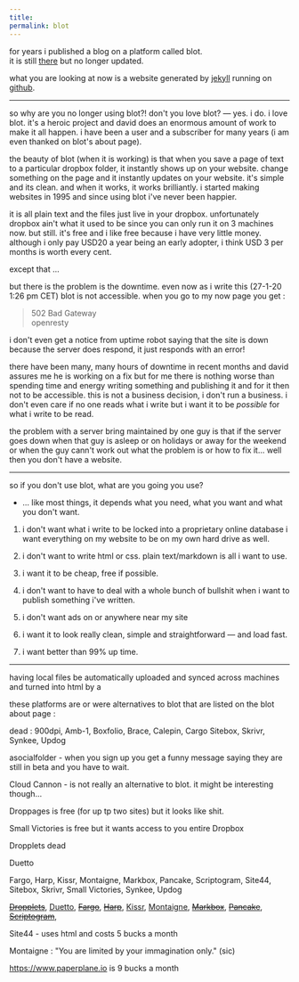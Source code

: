 ```yaml
---
title:
permalink: blot
---
```


for years i published a blog on a platform called blot.  
it is still [there](http://johannesk.blot.im) but no longer updated.

what you are looking at now is a  website generated by [jekyll](jekyll) running on [github](github).

----------------------

so why are you no longer using blot?! don't you love blot?
— yes. i do. i love blot. it's a heroic project and david does an enormous amount of work to make it all happen. i have been a user and a subscriber for many years (i am even thanked on blot's about page).

the beauty of blot (when it is working) is that when you save a page of text to a particular dropbox folder, it instantly shows up on your website. change something on the page and it instantly updates on your website. it's simple and its clean. and when it works, it works brilliantly. i started making websites in 1995 and since using blot i've never been happier. 

it is all plain text and the files just live in your dropbox. unfortunately dropbox ain't what it used to be since you can only run it on 3 machines now. but still. it's free and i like free because i have very little money. although i only pay USD20 a year being an early adopter, i think USD 3 per months is worth every cent.

except that ...

but there is the problem is the downtime. even now as i write this (27-1-20 1:26 pm CET) blot is not accessible. when you go to my now page you get :

> 502 Bad Gateway  
> openresty 

i don't even get a notice from uptime robot saying that the site is down because the server does respond, it just responds with an error!

there have been many, many hours of downtime in recent months and david assures me he is working on a fix but for me there is nothing worse than spending time and energy writing something and publishing it and for it then not to be accessible. this is not a business decision, i don't run a business. i don't even care if no one reads what i write but i want it to be _possible_ for what i write to be read.

the problem with a server bring maintained by one guy is that if the server goes down when that guy is asleep or on holidays or away for the weekend or when the guy cann't work out what the problem is or how to fix it... well then you don't have a website.	

----------------------


so if you don't use blot, what are you going you use?
- ... like most things, it depends what you need, what you want and what you don't want.

1. i don't want what i write to be locked into a proprietary online database i want everything on my website to be on my own hard drive as well.

2. i don't want to write html or css. plain text/markdown is all i want to use.

3. i want it to be cheap, free if possible.

4. i don't want to have to deal with a whole bunch of bullshit when i want to publish something i've written.

5. i don't want ads on or anywhere near my site

6. i want it to look really clean, simple and straightforward — and load fast.

7. i want better than 99% up time.

----------------------

having local files be automatically uploaded and synced across machines and turned into html by a  

these platforms are or were alternatives to blot that are listed on the blot about page :

dead : 900dpi, Amb-1, Boxfolio, Brace, Calepin, Cargo
Sitebox, Skrivr, Synkee, Updog

asocialfolder - when you sign up you get a funny message saying they are still in beta and you have to wait.

Cloud Cannon - is not really an alternative to blot. it might be interesting though...

Droppages is free (for up tp two sites) but it looks like shit.

Small Victories is free but it wants access to you entire Dropbox


Dropplets dead 

Duetto

Fargo, Harp, Kissr, Montaigne, Markbox, Pancake, Scriptogram, Site44, Sitebox, Skrivr, Small Victories, Synkee, Updog


 <strike>[Dropplets](http://dropplets.com/)</strike>, [Duetto](http://duet.to/), <strike>[Fargo](http://fargo.io/)</strike>, <strike>[Harp](https://www.harp.io/)</strike>, [Kissr](https://www.kissr.com/), [Montaigne](https://montaigne.io/), <strike>[Markbox](http://markbox.io/)</strike>, <strike>[Pancake](https://www.pancake.io/)</strike>, <strike>[Scriptogram](http://scriptogr.am/)</strike>, 

Site44 - uses html and costs 5 bucks a month



Montaigne : "You are limited by your immagination only." (sic)


https://www.paperplane.io is 9 bucks a month

